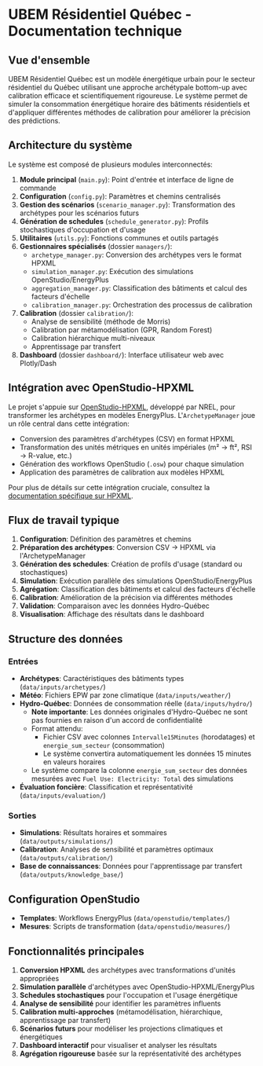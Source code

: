 # UBEM Résidentiel Québec - Documentation technique

## Vue d'ensemble

UBEM Résidentiel Québec est un modèle énergétique urbain pour le secteur résidentiel du Québec utilisant une approche archétypale bottom-up avec calibration efficace et scientifiquement rigoureuse. Le système permet de simuler la consommation énergétique horaire des bâtiments résidentiels et d'appliquer différentes méthodes de calibration pour améliorer la précision des prédictions.

## Architecture du système

Le système est composé de plusieurs modules interconnectés:

1. **Module principal** (`main.py`): Point d'entrée et interface de ligne de commande
2. **Configuration** (`config.py`): Paramètres et chemins centralisés
3. **Gestion des scénarios** (`scenario_manager.py`): Transformation des archétypes pour les scénarios futurs
4. **Génération de schedules** (`schedule_generator.py`): Profils stochastiques d'occupation et d'usage
5. **Utilitaires** (`utils.py`): Fonctions communes et outils partagés
6. **Gestionnaires spécialisés** (dossier `managers/`):
   - `archetype_manager.py`: Conversion des archétypes vers le format HPXML
   - `simulation_manager.py`: Exécution des simulations OpenStudio/EnergyPlus
   - `aggregation_manager.py`: Classification des bâtiments et calcul des facteurs d'échelle
   - `calibration_manager.py`: Orchestration des processus de calibration
7. **Calibration** (dossier `calibration/`):
   - Analyse de sensibilité (méthode de Morris)
   - Calibration par métamodélisation (GPR, Random Forest)
   - Calibration hiérarchique multi-niveaux
   - Apprentissage par transfert
8. **Dashboard** (dossier `dashboard/`): Interface utilisateur web avec Plotly/Dash

## Intégration avec OpenStudio-HPXML

Le projet s'appuie sur [OpenStudio-HPXML](https://github.com/NREL/OpenStudio-HPXML), développé par NREL, pour transformer les archétypes en modèles EnergyPlus. L'`ArchetypeManager` joue un rôle central dans cette intégration:

- Conversion des paramètres d'archétypes (CSV) en format HPXML
- Transformation des unités métriques en unités impériales (m² → ft², RSI → R-value, etc.)
- Génération des workflows OpenStudio (`.osw`) pour chaque simulation
- Application des paramètres de calibration aux modèles HPXML

Pour plus de détails sur cette intégration cruciale, consultez la [documentation spécifique sur HPXML](hpxml_integration.md).

## Flux de travail typique

1. **Configuration**: Définition des paramètres et chemins
2. **Préparation des archétypes**: Conversion CSV → HPXML via l'ArchetypeManager
3. **Génération des schedules**: Création de profils d'usage (standard ou stochastiques)
4. **Simulation**: Exécution parallèle des simulations OpenStudio/EnergyPlus
5. **Agrégation**: Classification des bâtiments et calcul des facteurs d'échelle
6. **Calibration**: Amélioration de la précision via différentes méthodes
7. **Validation**: Comparaison avec les données Hydro-Québec
8. **Visualisation**: Affichage des résultats dans le dashboard

## Structure des données

### Entrées
- **Archétypes**: Caractéristiques des bâtiments types (`data/inputs/archetypes/`)
- **Météo**: Fichiers EPW par zone climatique (`data/inputs/weather/`)
- **Hydro-Québec**: Données de consommation réelle (`data/inputs/hydro/`)
  * **Note importante**: Les données originales d'Hydro-Québec ne sont pas fournies en raison d'un accord de confidentialité
  * Format attendu:
    - Fichier CSV avec colonnes `Intervalle15Minutes` (horodatages) et `energie_sum_secteur` (consommation)
    - Le système convertira automatiquement les données 15 minutes en valeurs horaires
  * Le système compare la colonne `energie_sum_secteur` des données mesurées avec `Fuel Use: Electricity: Total` des simulations
- **Évaluation foncière**: Classification et représentativité (`data/inputs/evaluation/`)

### Sorties
- **Simulations**: Résultats horaires et sommaires (`data/outputs/simulations/`)
- **Calibration**: Analyses de sensibilité et paramètres optimaux (`data/outputs/calibration/`)
- **Base de connaissances**: Données pour l'apprentissage par transfert (`data/outputs/knowledge_base/`)

## Configuration OpenStudio
- **Templates**: Workflows EnergyPlus (`data/openstudio/templates/`)
- **Mesures**: Scripts de transformation (`data/openstudio/measures/`)

## Fonctionnalités principales

1. **Conversion HPXML** des archétypes avec transformations d'unités appropriées
2. **Simulation parallèle** d'archétypes avec OpenStudio-HPXML/EnergyPlus
3. **Schedules stochastiques** pour l'occupation et l'usage énergétique
4. **Analyse de sensibilité** pour identifier les paramètres influents
5. **Calibration multi-approches** (métamodélisation, hiérarchique, apprentissage par transfert)
6. **Scénarios futurs** pour modéliser les projections climatiques et énergétiques
7. **Dashboard interactif** pour visualiser et analyser les résultats
8. **Agrégation rigoureuse** basée sur la représentativité des archétypes 